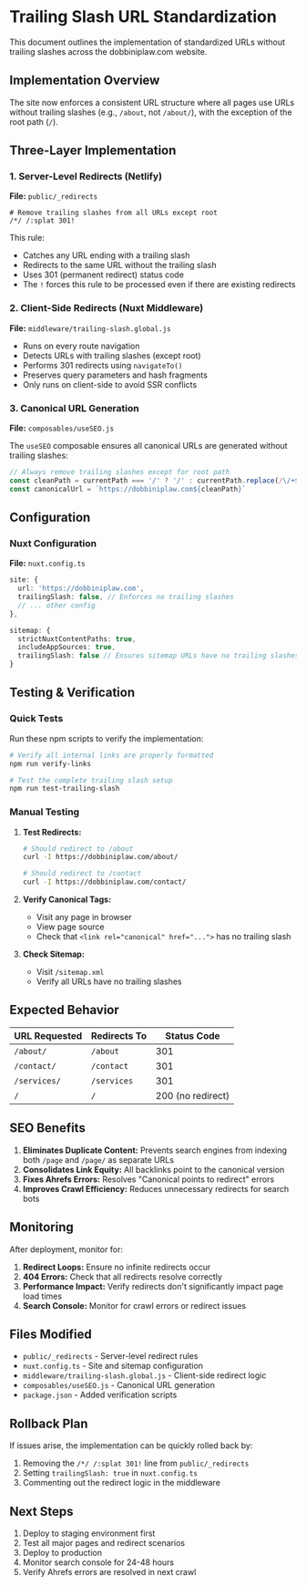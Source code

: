 # Trailing Slash URL Standardization

This document outlines the implementation of standardized URLs without trailing slashes across the dobbiniplaw.com website.

## Implementation Overview

The site now enforces a consistent URL structure where all pages use URLs without trailing slashes (e.g., `/about`, not `/about/`), with the exception of the root path (`/`).

## Three-Layer Implementation

### 1. Server-Level Redirects (Netlify)

**File:** `public/_redirects`

```
# Remove trailing slashes from all URLs except root
/*/ /:splat 301!
```

This rule:
- Catches any URL ending with a trailing slash
- Redirects to the same URL without the trailing slash
- Uses 301 (permanent redirect) status code
- The `!` forces this rule to be processed even if there are existing redirects

### 2. Client-Side Redirects (Nuxt Middleware)

**File:** `middleware/trailing-slash.global.js`

- Runs on every route navigation
- Detects URLs with trailing slashes (except root)
- Performs 301 redirects using `navigateTo()`
- Preserves query parameters and hash fragments
- Only runs on client-side to avoid SSR conflicts

### 3. Canonical URL Generation

**File:** `composables/useSEO.js`

The `useSEO` composable ensures all canonical URLs are generated without trailing slashes:

```javascript
// Always remove trailing slashes except for root path
const cleanPath = currentPath === '/' ? '/' : currentPath.replace(/\/+$/, '')
const canonicalUrl = `https://dobbiniplaw.com${cleanPath}`
```

## Configuration

### Nuxt Configuration

**File:** `nuxt.config.ts`

```typescript
site: {
  url: 'https://dobbiniplaw.com',
  trailingSlash: false, // Enforces no trailing slashes
  // ... other config
},

sitemap: {
  strictNuxtContentPaths: true,
  includeAppSources: true,
  trailingSlash: false // Ensures sitemap URLs have no trailing slashes
}
```

## Testing & Verification

### Quick Tests

Run these npm scripts to verify the implementation:

```bash
# Verify all internal links are properly formatted
npm run verify-links

# Test the complete trailing slash setup
npm run test-trailing-slash
```

### Manual Testing

1. **Test Redirects:**
   ```bash
   # Should redirect to /about
   curl -I https://dobbiniplaw.com/about/
   
   # Should redirect to /contact
   curl -I https://dobbiniplaw.com/contact/
   ```

2. **Verify Canonical Tags:**
   - Visit any page in browser
   - View page source
   - Check that `<link rel="canonical" href="...">` has no trailing slash

3. **Check Sitemap:**
   - Visit `/sitemap.xml`
   - Verify all URLs have no trailing slashes

## Expected Behavior

| URL Requested | Redirects To | Status Code |
|---------------|--------------|-------------|
| `/about/` | `/about` | 301 |
| `/contact/` | `/contact` | 301 |
| `/services/` | `/services` | 301 |
| `/` | `/` | 200 (no redirect) |

## SEO Benefits

1. **Eliminates Duplicate Content:** Prevents search engines from indexing both `/page` and `/page/` as separate URLs
2. **Consolidates Link Equity:** All backlinks point to the canonical version
3. **Fixes Ahrefs Errors:** Resolves "Canonical points to redirect" errors
4. **Improves Crawl Efficiency:** Reduces unnecessary redirects for search bots

## Monitoring

After deployment, monitor for:

1. **Redirect Loops:** Ensure no infinite redirects occur
2. **404 Errors:** Check that all redirects resolve correctly
3. **Performance Impact:** Verify redirects don't significantly impact page load times
4. **Search Console:** Monitor for crawl errors or redirect issues

## Files Modified

- `public/_redirects` - Server-level redirect rules
- `nuxt.config.ts` - Site and sitemap configuration
- `middleware/trailing-slash.global.js` - Client-side redirect logic
- `composables/useSEO.js` - Canonical URL generation
- `package.json` - Added verification scripts

## Rollback Plan

If issues arise, the implementation can be quickly rolled back by:

1. Removing the `/*/ /:splat 301!` line from `public/_redirects`
2. Setting `trailingSlash: true` in `nuxt.config.ts`
3. Commenting out the redirect logic in the middleware

## Next Steps

1. Deploy to staging environment first
2. Test all major pages and redirect scenarios
3. Deploy to production
4. Monitor search console for 24-48 hours
5. Verify Ahrefs errors are resolved in next crawl
